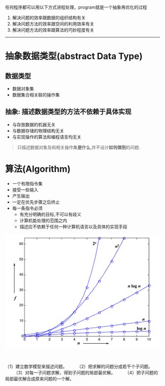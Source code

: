 任何程序都可以用以下方式进程处理，program就是一个抽象再优化的过程

1. 解决问题的效率跟数据的组织结构有关
2. 解决问题方法的效率跟空间的利用效率有关
3. 解决问题方法的效率跟算法的巧妙程度有关

---

# 抽象数据类型(abstract Data Type)

## 数据类型
 - 数据对象集
 - 数据集合相关联的操作集

## 抽象: 描述数据类型的方法不依赖于具体实现
-	与存放数据的机器无关
-	与数据存储的物理结构无关
-	与实现操作的算法和编程语言均无关

> 只描述数据对象及和相关操作集**是什么**,并不设计**如何做到**的问题.

# 算法(Algorithm)

- 一个有限指令集
- 接受一些输入
- 产生输出
- 一定在优先步骤之后终止
- 每一条指令必须
  - 有充分明确的目标,不可以有歧义
  - 计算机能处理的范围之内
  - 描述应不依赖于任何一种计算机语言以及具体的实现手段

![image-20191108163134862](解题思路.assets/image-20191108163134862.png)

​	

（1）建立数学模型来描述问题。
  （2）把求解的问题分成若干个子问题。
  （3）对每一子问题求解，得到子问题的局部最优解。
  （4）把子问题的局部最优解合成原来问题的一个解。